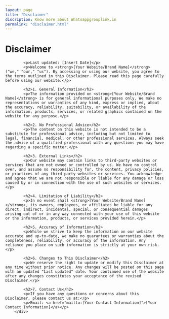 ```yaml
---
layout: page
title: "Disclaimer"
discription: Know more about Whatsappgrouplink.in
permalink: "disclaimer.html"
---
```


  <h1>Disclaimer</h1>
        <div class="w3-row">
            
            <p>Last updated: [Insert Date]</p>
            <p>Welcome to <strong>[Your Website/Brand Name]</strong> ("we," "our," "us"). By accessing or using our website, you agree to the terms outlined in this Disclaimer. Please read this page carefully before using our website.</p>
    
            <h2>1. General Information</h2>
            <p>The information provided on <strong>[Your Website/Brand Name]</strong> is for general informational purposes only. We make no representations or warranties of any kind, express or implied, about the accuracy, reliability, suitability, or availability of the information, products, services, or related graphics contained on the website for any purpose.</p>
    
            <h2>2. No Professional Advice</h2>
            <p>The content on this website is not intended to be a substitute for professional advice, including but not limited to legal, financial, medical, or other professional services. Always seek the advice of a qualified professional with any questions you may have regarding a specific matter.</p>
    
            <h2>3. External Links</h2>
            <p>Our website may contain links to third-party websites or services that are not owned or controlled by us. We have no control over, and assume no responsibility for, the content, privacy policies, or practices of any third-party websites or services. You acknowledge and agree that we are not responsible or liable for any damage or loss caused by or in connection with the use of such websites or services.</p>
    
            <h2>4. Limitation of Liability</h2>
            <p>In no event shall <strong>[Your Website/Brand Name]</strong>, its owners, employees, or affiliates be liable for any direct, indirect, incidental, special, or consequential damages arising out of or in any way connected with your use of this website or the information, products, or services provided herein.</p>
    
            <h2>5. Accuracy of Information</h2>
            <p>While we strive to keep the information on our website accurate and up-to-date, we make no guarantees or warranties about the completeness, reliability, or accuracy of the information. Any reliance you place on such information is strictly at your own risk.</p>
    
            <h2>6. Changes to This Disclaimer</h2>
            <p>We reserve the right to update or modify this Disclaimer at any time without prior notice. Any changes will be posted on this page with an updated "Last updated" date. Your continued use of the website after any changes constitutes your acceptance of the revised Disclaimer.</p>
    
            <h2>7. Contact Us</h2>
            <p>If you have any questions or concerns about this Disclaimer, please contact us at:</p>
            <p>Email: <a href="mailto:[Your Contact Information]">[Your Contact Information]</a></p>
        </div>
    